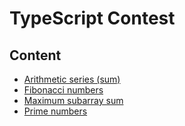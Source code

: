 # TypeScript Contest

## Content

- [Arithmetic series (sum)](./src/getArithmeticSeries)
- [Fibonacci numbers](./src/getFibNum)
- [Maximum subarray sum](./src/getMaxSubSum)
- [Prime numbers](./src/getPrimes)
